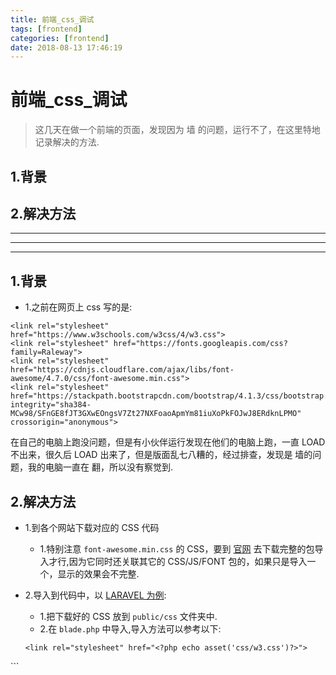```yaml
---
title: 前端_css_调试
tags: [frontend]
categories: [frontend]
date: 2018-08-13 17:46:19
---
```




# 前端_css_调试
>这几天在做一个前端的页面，发现因为 墙 的问题，运行不了，在这里特地记录解决的方法.


<!-- more -->



## 1.背景
## 2.解决方法


***
***
***

## 1.背景
* 1.之前在网页上 css 写的是:

```
<link rel="stylesheet" href="https://www.w3schools.com/w3css/4/w3.css">
<link rel="stylesheet" href="https://fonts.googleapis.com/css?family=Raleway">
<link rel="stylesheet" href="https://cdnjs.cloudflare.com/ajax/libs/font-awesome/4.7.0/css/font-awesome.min.css">
<link rel="stylesheet" href="https://stackpath.bootstrapcdn.com/bootstrap/4.1.3/css/bootstrap.min.css" integrity="sha384-MCw98/SFnGE8fJT3GXwEOngsV7Zt27NXFoaoApmYm81iuXoPkFOJwJ8ERdknLPMO" crossorigin="anonymous">

```
在自己的电脑上跑没问题，但是有小伙伴运行发现在他们的电脑上跑，一直 LOAD 不出来，很久后 LOAD 出来了，但是版面乱七八糟的，经过排查，发现是 墙的问题，我的电脑一直在 翻，所以没有察觉到.

## 2.解决方法
* 1.到各个网站下载对应的 CSS 代码
	* 1.特别注意 `font-awesome.min.css` 的 CSS，要到 [官网](https://fontawesome.com/v4.7.0/get-started/) 去下载完整的包导入才行,因为它同时还关联其它的 CSS/JS/FONT 包的，如果只是导入一个，显示的效果会不完整.
* 2.导入到代码中，以 [LARAVEL 为例](https://stackoverflow.com/questions/13433683/using-css-in-laravel-views):
	* 1.把下载好的 CSS 放到 `public/css` 文件夹中.
	* 2.在 `blade.php` 中导入,导入方法可以参考以下:
	
	```
	<link rel="stylesheet" href="<?php echo asset('css/w3.css')?>">
<link rel="stylesheet" href="<?php echo asset('css/raleway.css')?>">
<link rel="stylesheet" href="{{ URL::asset('css/font-awesome.min.css')}}">
<link rel="stylesheet" href="<?php echo asset('css/bootstrap.min.css')?>">
	```

